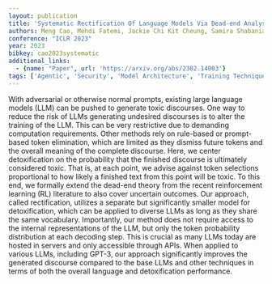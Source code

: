 ```yaml
---
layout: publication
title: 'Systematic Rectification Of Language Models Via Dead-end Analysis'
authors: Meng Cao, Mehdi Fatemi, Jackie Chi Kit Cheung, Samira Shabanian
conference: "ICLR 2023"
year: 2023
bibkey: cao2023systematic
additional_links:
  - {name: "Paper", url: 'https://arxiv.org/abs/2302.14003'}
tags: ['Agentic', 'Security', 'Model Architecture', 'Training Techniques', 'Tools', 'GPT', 'Prompting', 'Reinforcement Learning']
---
```

With adversarial or otherwise normal prompts, existing large language models
(LLM) can be pushed to generate toxic discourses. One way to reduce the risk of
LLMs generating undesired discourses is to alter the training of the LLM. This
can be very restrictive due to demanding computation requirements. Other
methods rely on rule-based or prompt-based token elimination, which are limited
as they dismiss future tokens and the overall meaning of the complete
discourse. Here, we center detoxification on the probability that the finished
discourse is ultimately considered toxic. That is, at each point, we advise
against token selections proportional to how likely a finished text from this
point will be toxic. To this end, we formally extend the dead-end theory from
the recent reinforcement learning (RL) literature to also cover uncertain
outcomes. Our approach, called rectification, utilizes a separate but
significantly smaller model for detoxification, which can be applied to diverse
LLMs as long as they share the same vocabulary. Importantly, our method does
not require access to the internal representations of the LLM, but only the
token probability distribution at each decoding step. This is crucial as many
LLMs today are hosted in servers and only accessible through APIs. When applied
to various LLMs, including GPT-3, our approach significantly improves the
generated discourse compared to the base LLMs and other techniques in terms of
both the overall language and detoxification performance.
